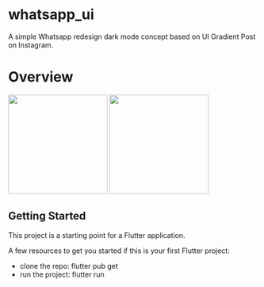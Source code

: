 # whatsapp_ui

A simple Whatsapp redesign dark mode concept based on UI Gradient Post on Instagram.


# Overview

<p float="left">
  <img src="https://user-images.githubusercontent.com/42675180/149642004-9a827b23-d3cd-4a30-a64c-d1a3ec9c0062.gif" width="200" />
  <img src="https://user-images.githubusercontent.com/42675180/149642037-a02d5d65-649e-4ea2-b532-2b37a0d1006b.png" width="200" />
</p>

## Getting Started

This project is a starting point for a Flutter application.

A few resources to get you started if this is your first Flutter project:

- clone the repo: flutter pub get
- run the project: flutter run <name>

